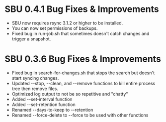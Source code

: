 # SBU 0.4.1 Bug Fixes & Improvements
- SBU now requires rsync 3.1.2 or higher to be installed.
- You can now set permissions of backups.
- Fixed bug in run-job.sh that sometimes doesn't catch changes and trigger a snapshot.

# SBU 0.3.6 Bug Fixes & Improvements
- Fixed bug in search-for-changes.sh that stops the search but doesn't start syncing changes.
- Updated --stop, --clean, and --remove functions to kill entire process tree then remove files.
- Optimized log output to not be so repetitive and "chatty"
- Added --set-interval function
- Added --set-retention function
- Renamed --days-to-keep to --retention
- Renamed --force-delete to --force to be used with other functions
